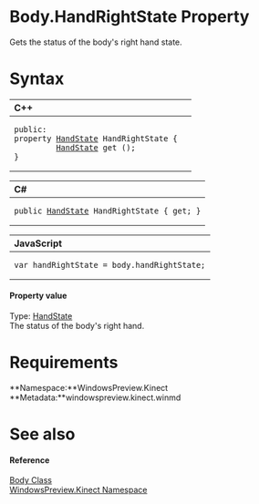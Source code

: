 Body.HandRightState Property  
============================  

Gets the status of the body's right hand state. <span id="syntaxSection"></span>

Syntax  
======  

<table>
<colgroup>
<col width="100%" />
</colgroup>
<thead>
<tr class="header">
<th align="left">C++</th>
</tr>
</thead>
<tbody>
<tr class="odd">
<td align="left"><pre><code>public:  
property <a href="../../HandState_Enumeration.md">HandState</a> HandRightState {  
         <a href="../../HandState_Enumeration.md">HandState</a> get ();  
}</code></pre></td>
</tr>
</tbody>
</table>

<table>
<colgroup>
<col width="100%" />
</colgroup>
<thead>
<tr class="header">
<th align="left">C#</th>
</tr>
</thead>
<tbody>
<tr class="odd">
<td align="left"><pre><code>public <a href="../../HandState_Enumeration.md">HandState</a> HandRightState { get; }</code></pre></td>
</tr>
</tbody>
</table>

<table>
<colgroup>
<col width="100%" />
</colgroup>
<thead>
<tr class="header">
<th align="left">JavaScript</th>
</tr>
</thead>
<tbody>
<tr class="odd">
<td align="left"><pre><code>var handRightState = body.handRightState;</code></pre></td>
</tr>
</tbody>
</table>

<span id="ID4EU"></span>
#### Property value  

Type: [HandState](../../HandState_Enumeration.md)  
 The status of the body's right hand.  

<span id="requirements"></span>

Requirements  
============  

**Namespace:**WindowsPreview.Kinect  
**Metadata:**windowspreview.kinect.winmd  

<span id="ID4ECB"></span>

See also  
========  

<span id="ID4EEB"></span>
#### Reference  

[Body Class](../../Body_Class.md)  
 [WindowsPreview.Kinect Namespace](../../../Kinect.md)  



<!--Please do not edit the data in the comment block below.-->
<!--
TOCTitle : HandRightState Property
RLTitle : Body.HandRightState Property
KeywordK : HandRightState property
KeywordK : Body.HandRightState property
KeywordF : WindowsPreview.Kinect.Body.HandRightState
KeywordF : Body.HandRightState
KeywordF : HandRightState
KeywordF : WindowsPreview.Kinect.Body.HandRightState
KeywordA : P:WindowsPreview.Kinect.Body.HandRightState
AssetID : P:WindowsPreview.Kinect.Body.HandRightState
Locale : en-us
CommunityContent : 1
APIType : Managed
APILocation : windowspreview.kinect.winmd
APIName : WindowsPreview.Kinect.Body.HandRightState
TargetOS : Windows
TopicType : kbSyntax
DevLang : VB
DevLang : CSharp
DevLang : JavaScript
DevLang : C++
DocSet : K4Wv2
ProjType : K4Wv2Proj
Technology : Kinect for Windows
Product : Kinect for Windows SDK v2
productversion : 20
-->
